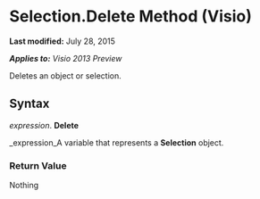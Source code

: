
# Selection.Delete Method (Visio)

 **Last modified:** July 28, 2015

 _**Applies to:** Visio 2013 Preview_

Deletes an object or selection.


## Syntax

 _expression_. **Delete**

 _expression_A variable that represents a  **Selection** object.


### Return Value

Nothing

